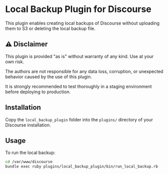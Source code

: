 # Local Backup Plugin for Discourse

This plugin enables creating local backups of Discourse without uploading them to S3 or deleting the local backup file.

## ⚠️ Disclaimer

This plugin is provided "as is" without warranty of any kind. Use at your own risk.

The authors are not responsible for any data loss, corruption, or unexpected behavior caused by the use of this plugin.

It is strongly recommended to test thoroughly in a staging environment before deploying to production.


## Installation

Copy the `local_backup_plugin` folder into the `plugins/` directory of your Discourse installation.

## Usage

To run the local backup:

```bash
cd /var/www/discourse
bundle exec ruby plugins/local_backup_plugin/bin/run_local_backup.rb


